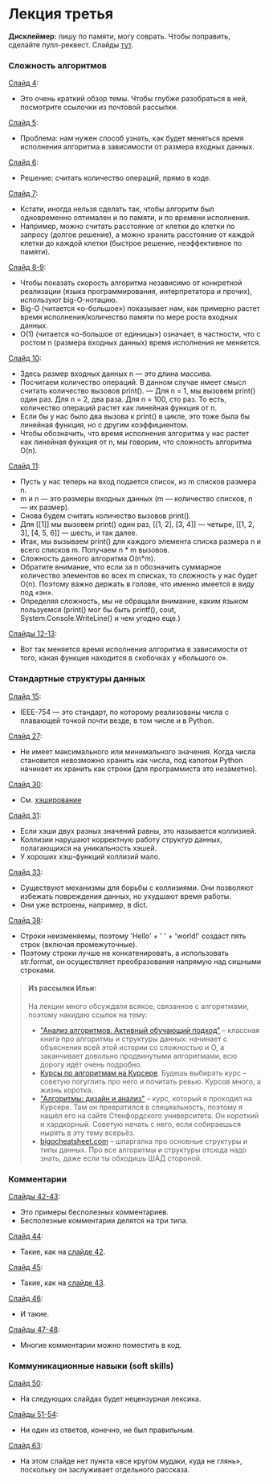 # Лекция третья
**Дисклеймер:** пишу по памяти, могу соврать. Чтобы поправить, сделайте пулл-реквест.
Слайды [тут](http://melevir.com/styleru_py/slides/3.html).

### Сложность алгоритмов
[Слайд 4](http://melevir.com/styleru_py/slides/3.html?full#4):
- Это очень краткий обзор темы. Чтобы глубже разобраться в ней, посмотрите ссылочки из почтовой рассылки.

[Слайд 5](http://melevir.com/styleru_py/slides/3.html?full#5):
- Проблема: нам нужен способ узнать, как будет меняться время исполнения алгоритма в зависимости от размера входных данных.

[Слайд 6](http://melevir.com/styleru_py/slides/3.html?full#6):
- Решение: считать количество операций, прямо в коде.

[Слайд 7](http://melevir.com/styleru_py/slides/3.html?full#7):
- Кстати, иногда нельзя сделать так, чтобы алгоритм был одновременно оптимален и по памяти, и по времени исполнения. 
- Например, можно считать расстояние от клетки до клетки по запросу (долгое решение), а можно хранить расстояние от каждой клетки до каждой клетки (быстрое решение, неэффективное по памяти).

[Слайд 8-9](http://melevir.com/styleru_py/slides/3.html?full#8):
- Чтобы показать скорость алгоритма независимо от конкретной реализации (языка программирования, интерпретатора и прочих), используют big-O-нотацию.
- Big-O (читается «о-большое») показывает нам, как примерно растет время исполнения/количество памяти по мере роста входных данных.
- O(1) (читается «о-большое от единицы») означает, в частности, что с ростом n (размера входных данных) время исполнения не меняется.

[Слайд 10](http://melevir.com/styleru_py/slides/3.html?full#10):
- Здесь размер входных данных n — это длина массива.
- Посчитаем количество операций. В данном случае имеет смысл считать количество вызовов print(). 
— Для n = 1, мы вызовем print() один раз. Для n = 2, два раза. Для n = 100, сто раз. То есть, количество операций растет как линейная функция от n.
- Если бы у нас было два вызова к print() в цикле, это тоже была бы линейная функция, но с другим коэффициентом.
- Чтобы обозначить, что время исполнения алгоритма у нас растет как линейная функция от n, мы говорим, что сложность алгоритма O(n).

[Слайд 11](http://melevir.com/styleru_py/slides/3.html?full#11):
- Пусть у нас теперь на вход подается список, из m списков размера n.
- m и n — это размеры входных данных (m — количество списков, n — их размер).
- Снова будем считать количество вызовов print().
- Для [[1]] мы вызовем print() один раз, [[1, 2], [3, 4]] — четыре, [[1, 2, 3], [4, 5, 6]] — шесть, и так далее.
- Итак, мы вызываем print() для каждого элемента списка размера n и всего списков m. Получаем n * m вызовов.
- Сложность данного алгоритма O(n*m).
- Обратите внимание, что если за n обозначить суммарное количество элементов во всех m списках, то сложность у нас будет O(n). Поэтому важно держать в голове, что именно имеется в виду под «эн».
- Определяя сложность, мы не обращали внимание, каким языком пользуемся (print() мог бы быть printf(), cout, System.Console.WriteLine() и чем угодно еще.)

[Слайды 12-13](http://melevir.com/styleru_py/slides/3.html?full#12):
- Вот так меняется время исполнения алгоритма в зависимости от того, какая функция находится в скобочках у «большого о».

### Стандартные структуры данных
[Слайд 15](http://melevir.com/styleru_py/slides/3.html?full#15):
- IEEE-754 — это стандарт, по которому реализованы числа с плавающей точкой почти везде, в том числе и в Python.

[Слайд 27](http://melevir.com/styleru_py/slides/3.html?full#27):
- Не имеет максимального или минимального значения. Когда числа становится невозможно хранить как числа, под капотом Python начинает их хранить как строки (для программиста это незаметно).

[Слайд 30](http://melevir.com/styleru_py/slides/3.html?full#30):
- См. [хэширование](https://ru.wikipedia.org/wiki/%D0%A5%D0%B5%D1%88%D0%B8%D1%80%D0%BE%D0%B2%D0%B0%D0%BD%D0%B8%D0%B5)

[Слайд 31](http://melevir.com/styleru_py/slides/3.html?full#31):
- Если хэши двух разных значений равны, это называется коллизией.
- Коллизии нарушают корректную работу структур данных, полагающихся на уникальность хэшей.
- У хороших хэш-функций коллизий мало.

[Слайд 33](http://melevir.com/styleru_py/slides/3.html?full#33):
- Существуют механизмы для борьбы с коллизиями. Они позволяют избежать повреждения данных, но ухудшают время работы.
- Они уже встроены, например, в dict.

[Слайд 38](http://melevir.com/styleru_py/slides/3.html?full#38):
- Строки неизменяемы, поэтому 'Hello' + ' ' + 'world!' создаст пять строк (включая промежуточные).
- Поэтому строки лучше не конкатенировать, а использовать str.format, он осуществляет преобразования напрямую над сишными строками.

> #### Из рассылки Ильи: 
> На лекции много обсуждали всякое, связанное с алгоритмами, поэтому накидаю ссылок на тему:
> - ["Анализ алгоритмов. Активный обучающий подход"](https://www.ozon.ru/context/detail/id/4523340/?gclid=CLu1iaj6rtICFViBsgod5b0OUw) – классная книга про алгоритмы и структуры данных: начинает с объяснения всей этой истории со сложностью и О, а заканчивает довольно продвинутыми алгоритмами, всю дорогу идёт очень подробно.
> - [Курсы по алгоритмам на Курсере](https://www.coursera.org/courses?languages=en&query=algorithms). Будешь выбирать курс – советую погуглить про него и почитать ревью. Курсов много, а жизнь коротка.
> - ["Алгоритмы: дизайн и анализ"](http://online.stanford.edu/course/algorithms-design-and-analysis-self-paced) – курс, который я проходил на Курсере. Там он превратился в специальность, поэтому я нашёл его на сайте Стенфордского университета. Он короткий и хардкорный. Советую начать с него, если собираешься нырять в эту тему всерьёз.
> - [bigocheatsheet.com](http://bigocheatsheet.com/) – шпаргалка про основные структуры и типы данных. Про все алгоритмы и структуры отсюда надо знать, даже если ты обходишь ШАД стороной.

### Комментарии
[Слайды 42-43](http://melevir.com/styleru_py/slides/3.html?full#42):
- Это примеры бесполезных комментариев.
- Бесполезные комментарии делятся на три типа.

[Слайд 44](http://melevir.com/styleru_py/slides/3.html?full#44):
- Такие, как на [слайде 42](http://melevir.com/styleru_py/slides/3.html?full#42).

[Слайд 45](http://melevir.com/styleru_py/slides/3.html?full#45):
- Такие, как на [слайде 43](http://melevir.com/styleru_py/slides/3.html?full#43).

[Слайд 46](http://melevir.com/styleru_py/slides/3.html?full#46):
- И такие.

[Слайды 47-48](http://melevir.com/styleru_py/slides/3.html?full#47):
- Многие комментарии можно поместить в код.

### Коммуникационные навыки (soft skills)
[Слайд 50](http://melevir.com/styleru_py/slides/3.html?full#50):
- На следующих слайдах будет нецензурная лексика.

[Слайды 51-54](http://melevir.com/styleru_py/slides/3.html?full#51):
- Ни один из ответов, конечно, не был правильным.

[Слайд 63](http://melevir.com/styleru_py/slides/3.html?full#63):
- На этом слайде нет пункта «все кругом мудаки, куда не глянь», поскольку он заслуживает отдельного рассказа.
